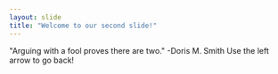 ```yaml
---
layout: slide
title: "Welcome to our second slide!"
---
```

"Arguing with a fool proves there are two." -Doris M. Smith
Use the left arrow to go back!
